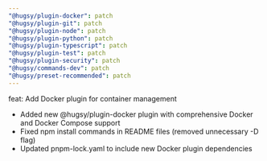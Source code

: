 ```yaml
---
"@hugsy/plugin-docker": patch
"@hugsy/plugin-git": patch
"@hugsy/plugin-node": patch
"@hugsy/plugin-python": patch
"@hugsy/plugin-typescript": patch
"@hugsy/plugin-test": patch
"@hugsy/plugin-security": patch
"@hugsy/commands-dev": patch
"@hugsy/preset-recommended": patch
---
```


feat: Add Docker plugin for container management

- Added new @hugsy/plugin-docker plugin with comprehensive Docker and Docker Compose support
- Fixed npm install commands in README files (removed unnecessary -D flag)
- Updated pnpm-lock.yaml to include new Docker plugin dependencies